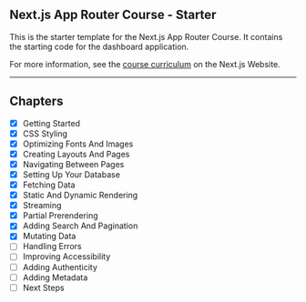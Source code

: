 ## Next.js App Router Course - Starter

This is the starter template for the Next.js App Router Course. It contains the starting code for the dashboard application.

For more information, see the [course curriculum](https://nextjs.org/learn) on the Next.js Website.

---

## Chapters

- [x] Getting Started
- [x] CSS Styling
- [x] Optimizing Fonts And Images
- [x] Creating Layouts And Pages
- [x] Navigating Between Pages
- [x] Setting Up Your Database
- [x] Fetching Data
- [x] Static And Dynamic Rendering
- [x] Streaming
- [x] Partial Prerendering
- [x] Adding Search And Pagination
- [x] Mutating Data
- [ ] Handling Errors
- [ ] Improving Accessibility
- [ ] Adding Authenticity
- [ ] Adding Metadata
- [ ] Next Steps

